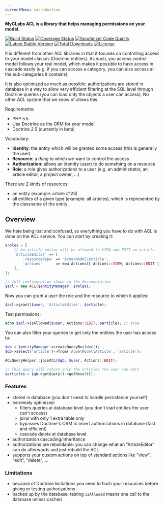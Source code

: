 ```yaml
---
currentMenu: introduction
---
```


**MyCLabs ACL is a library that helps managing permissions on your model.**

[![Build Status](https://travis-ci.org/myclabs/ACL.png?branch=master)](https://travis-ci.org/myclabs/ACL)
[![Coverage Status](https://coveralls.io/repos/myclabs/ACL/badge.png)](https://coveralls.io/r/myclabs/ACL)
[![Scrutinizer Code Quality](https://scrutinizer-ci.com/g/myclabs/ACL/badges/quality-score.png?s=2997ec4cb570c1cfef520d541daac853527d173e)](https://scrutinizer-ci.com/g/myclabs/ACL/)
[![Latest Stable Version](https://poser.pugx.org/myclabs/acl/v/stable.png)](https://packagist.org/packages/myclabs/acl)
[![Total Downloads](https://poser.pugx.org/myclabs/acl/downloads.png)](https://packagist.org/packages/myclabs/acl)
[![License](https://poser.pugx.org/myclabs/acl/license.png)](https://packagist.org/packages/myclabs/acl)

It is different from other ACL libraries in that it focuses on controlling access to your model classes
(Doctrine entities). As such, you access control model follows your real model, which makes it possible
to have access in cascade easily (e.g. if you can access a category, you can also access all
the sub-categories it contains).

It is also optimized as much as possible: authorizations are stored in database in a way to
allow very efficient filtering at the SQL level through Doctrine queries
(you can load only the objects a user can access). No other ACL system that we know of allows this.

Requirements:

- PHP 5.5
- Use Doctrine as the ORM for your model
- Doctrine 2.5 (currently in beta)

Vocabulary:

- **Identity**: the entity which will be granted some access (this is generally the user)
- **Resource**: a *thing* to which we want to control the access
- **Authorization**: allows an identity (user) to do something on a resource
- **Role**: a role gives authorizations to a user (e.g. an administrator, an article editor, a project owner, …)

There are 2 kinds of resources:

- an entity (example: article #123)
- all entities of a given type (example: all articles), which is represented by the classname of the entity

## Overview

We hate being lost and confused, so everything you have to do with ACL is done on the ACL service.
You can start by creating it:

```php
$roles = [
    // An article editor will be allowed to VIEW and EDIT an article
    'ArticleEditor' => [
        'resourceType' => 'Acme\Model\Article',
        'actions'      => new Actions([ Actions::VIEW, Actions::EDIT ]),
    ],
];

// full configuration shown in the documentation
$acl = new ACL($entityManager, $roles);
```

Now you can grant a user the role and the resource to which it applies:

```php
$acl->grant($user, 'ArticleEditor', $article);
```

Test permissions:

```php
echo $acl->isAllowed($user, Actions::EDIT, $article); // true
```

You can also filter your queries to get only the entities the user has access to:

```php
$qb = $entityManager->createQueryBuilder();
$qb->select('article')->from('Acme\Model\Article', 'article');

ACLQueryHelper::joinACL($qb, $user, Actions::EDIT);

// This query will return only the articles the user can edit
$articles = $qb->getQuery()->getResult();
```

### Features

- stored in database (you don't need to handle persistence yourself)
- extremely optimized:
  - filters queries at database level (you don't load entities the user can't access)
  - joins with only 1 extra table only
  - bypasses Doctrine's ORM to insert authorizations in database (fast and efficient)
  - cascade delete at database level
- authorization cascading/inheritance
- authorizations are rebuildable: you can change what an "ArticleEditor" can do afterwards and just rebuild the ACL
- supports your custom actions on top of standard actions like "view", "edit", "delete", …

### Limitations

- because of Doctrine limitations you need to flush your resources before giving or testing authorizations
- backed up by the database: testing `isAllowed` means one call to the database unless cached
